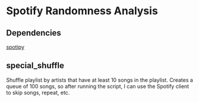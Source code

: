 # Spotify Randomness Analysis

## Dependencies

[spotipy](https://github.com/plamere/spotipy)

## special_shuffle

Shuffle playlist by artists that have at least 10 songs in the playlist. Creates a queue of 100 songs, so after running the script, I can use the Spotify client to skip songs, repeat, etc.
